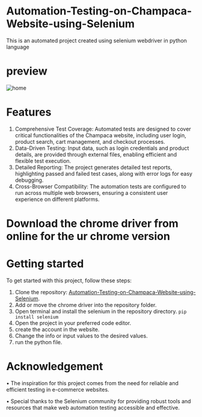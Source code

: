 # Automation-Testing-on-Champaca-Website-using-Selenium
This is an automated project created using selenium webdriver in python language

# preview
![home](https://github.com/user-attachments/assets/4dd965a0-273e-4402-8242-883535715a28)


# Features
1. Comprehensive Test Coverage: Automated tests are designed to cover critical functionalities of the Champaca website, including user login, product search, cart management, and checkout processes.
2. Data-Driven Testing: Input data, such as login credentials and product details, are provided through external files, enabling efficient and flexible test execution.
3. Detailed Reporting: The project generates detailed test reports, highlighting passed and failed test cases, along with error logs for easy debugging.
4. Cross-Browser Compatibility: The automation tests are configured to run across multiple web browsers, ensuring a consistent user experience on different platforms.

# Download the chrome driver from online for the ur chrome version

# Getting started
To get started with this project, follow these steps:

1. Clone the repository: [Automation-Testing-on-Champaca-Website-using-Selenium](https://github.com/Manoj-412/Automation-Testing-on-Champaca-Website-using-Selenium.git).
2. Add or move the chrome driver into the repository folder.
3. Open terminal and install the selenium in the repository directory. `pip install selenium`
4. Open the project in your preferred code editor.
5. create the account in the website.
6. Change the info or input values to the desired values.
7. run the python file.

# Acknowledgement

• The inspiration for this project comes from the need for reliable and efficient testing in e-commerce websites.

• Special thanks to the Selenium community for providing robust tools and resources that make web automation testing accessible and effective.
